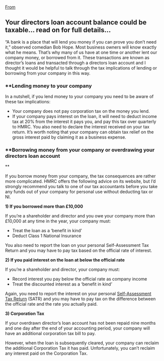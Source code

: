 [From](https://www.thp.co.uk/directors-loan-account-outstanding-company/)
## **Your directors loan account balance could be taxable… read on for full details…**

“A bank is a place that will lend you money if you can prove you don’t need it,” observed comedian Bob Hope. Most business owners will know exactly what he means. That’s why many of us have at one time or another lent our company money, or borrowed from it. These transactions are known as director’s loans and transacted through a directors loan account and I thought it would be helpful to talk through the tax implications of lending or borrowing from your company in this way.

### **Lending money to your company  


In a nutshell, if you lend money to your company you need to be aware of these tax implications:

-   Your company does not pay corporation tax on the money you lend.
-   If your company pays interest on the loan, it will need to deduct income tax at 20% from the interest it pays you, and pay this tax over quarterly to HMRC. You also need to declare the interest received on your tax return. It’s worth noting that your company can obtain tax relief on the gross interest paid by claiming it as a business expense.

### **Borrowing money from your company or overdrawing your directors loan account  
**

If you borrow money from your company, the tax consequences are rather more complicated. HMRC offers the following advice on its website, but I’d strongly recommend you talk to one of our tax accountants before you take any funds out of your company for personal use without deducting tax or NI.

**1) If you borrowed more than £10,000**

If you’re a shareholder and director and you owe your company more than £10,000 at any time in the year, your company must:

-   Treat the loan as a ‘benefit in kind’
-   Deduct Class 1 National Insurance

You also need to report the loan on your personal Self-Assessment Tax Return and you may have to pay tax based on the official rate of interest.

**2) If you paid interest on the loan at below the official rate**

If you’re a shareholder and director, your company must:

-   Record interest you pay below the official rate as company income
-   Treat the discounted interest as a ‘benefit in kind’

Again, you need to report the interest on your personal [Self-Assessment Tax Return](https://www.gov.uk/self-assessment-tax-returns) (SATR) and you may have to pay tax on the difference between the official rate and the rate you actually paid.

**3) Corporation Tax**

If your overdrawn director’s loan account has not been repaid nine months and one day after the end of your accounting period, your company will have an additional corporation tax bill to pay.

However, when the loan is subsequently cleared, your company can reclaim the additional Corporation Tax it has paid. Unfortunately, you can’t reclaim any interest paid on the Corporation Tax.